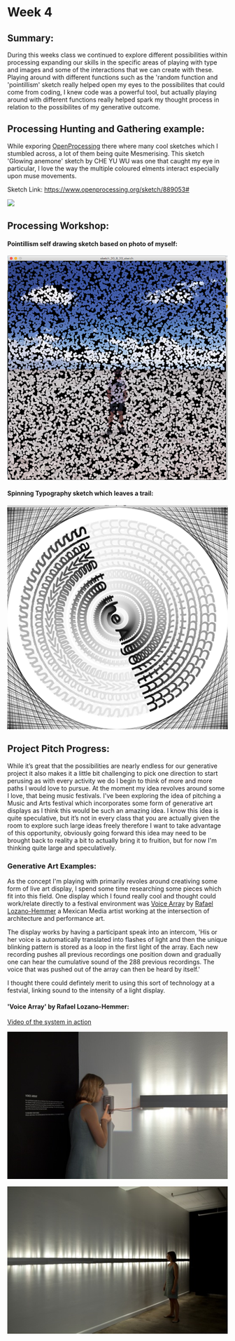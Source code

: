 # Week 4 

## Summary:
During this weeks class we continued to explore different possibilities within processing expanding our skills in the specific areas of playing with type and images and some of the interactions that we can create with these. Playing around with different functions such as the 'random function and 'pointillism' sketch really helped open my eyes to the possibilites that could come from coding, I knew code was a powerful tool, but actually playing around with different functions really helped spark my thought process in relation to the possibilites of my generative outcome. 

## Processing Hunting and Gathering example:
While exporing [OpenProcessing](https://www.openprocessing.org/ "OpenProcessing") there where many cool sketches which I stumbled across, a lot of them being quite Mesmerising. This sketch 'Glowing anemone' sketch by CHE YU WU was one that caught my eye in particular, I love the way the multiple coloured elments interact especially upon muse movements. 


Sketch Link: https://www.openprocessing.org/sketch/889053#

![](Glowing.gif)


## Processing Workshop:

#### Pointillism self drawing sketch based on photo of myself:
![](Week4_2.png)

#### Spinning Typography sketch which leaves a trail:
![](Week4_1.png)


## Project Pitch Progress:

While it’s great that the possibilities are nearly endless for our generative project it also makes it a little bit challenging to pick one direction to start perusing as with every activity we do I begin to think of more and more paths I would love to pursue. At the moment my idea revolves around some I love, that being music festivals. I've been exploring the idea of pitching a Music and Arts festival which incorporates some form of generative art displays as I think this would be such an amazing idea. I know this idea is quite speculative, but it’s not in every class that you are actually given the room to explore such large ideas freely therefore I want to take advantage of this opportunity, obviously going forward this idea may need to be brought back to reality a bit to actually bring it to fruition, but for now I'm thinking quite large and speculatively.

### Generative Art Examples:
As the concept I'm playing with primarily revoles around creativing some form of live art display, I spend some time researching some pieces which fit into this field. One display which I found really cool and thought could work/relate directly to a festival environment was [Voice Array](https://www.lozano-hemmer.com/voice_array.php "Voice Array") by [Rafael Lozano-Hemmer](https://www.lozano-hemmer.com/bio.php "Rafael Lozano-Hemmer") a Mexican Media artist working at the intersection of architecture and performance art.

The display works by having a participant speak into an intercom, 'His or her voice is automatically translated into flashes of light and then the unique blinking pattern is stored as a loop in the first light of the array. Each new recording pushes all previous recordings one position down and gradually one can hear the cumulative sound of the 288 previous recordings. The voice that was pushed out of the array can then be heard by itself.'

I thought there could defintely merit to using this sort of technology at a festvial, linking sound to the intensity of a light display. 

#### 'Voice Array' by Rafael Lozano-Hemmer:
[Video of the system in action](https://www.trendhunter.com/trends/voice-array-by-rafael-lozanohemmer "Video of the system in action")

![](VoiceArray_1.jpg)

![](VoiceArray_2.jpg)



